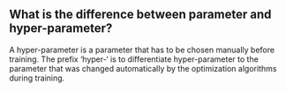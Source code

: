 ## What is the difference between parameter and hyper-parameter?

A hyper-parameter is a parameter that has to be chosen manually before training. The prefix ‘hyper-‘ is to differentiate hyper-parameter to the parameter that was changed automatically by the optimization algorithms during training. 


